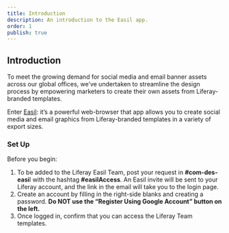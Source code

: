 ```yaml
---
title: Introduction
description: An introduction to the Easil app.
order: 1
publish: true
---
```


## Introduction

To meet the growing demand for social media and email banner assets across our global offices, we’ve undertaken to streamline the design process by empowering marketers to create their own assets from Liferay-branded templates.

Enter [Easil](http://app.easil.com 'Easil'): it’s a powerful web-browser that app allows you to create social media and email graphics from Liferay-branded templates in a variety of export sizes.

### Set Up

Before you begin:

1. To be added to the Liferay Easil Team, post your request in **#com-des-easi**l with the hashtag **#easilAccess**. An Easil invite will be sent to your Liferay account, and the link in the email will take you to the login page.
2. Create an account by filling in the right-side blanks and creating a password. **Do NOT use the “Register Using Google Account” button on the left.**
3. Once logged in, confirm that you can access the Liferay Team templates.

